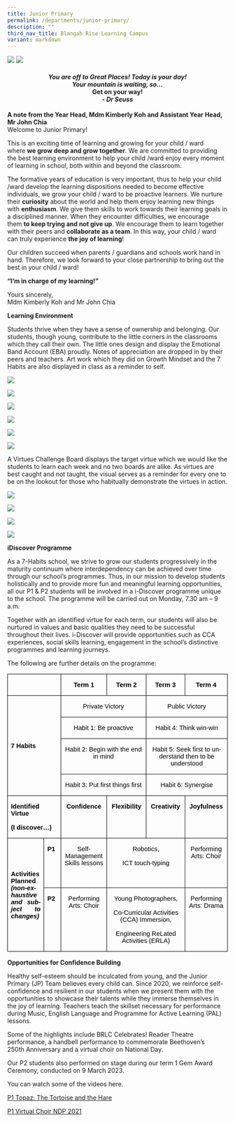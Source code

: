 ```yaml
---
title: Junior Primary
permalink: /departments/junior-primary/
description: ""
third_nav_title: Blangah Rise Learning Campus
variant: markdown
---
```

<img src="/images/Photo-1-5.jpg">
<img src="/images/John-_Kimberly_5477_2000x1384px_96dpi.jpg">
<h4 style="text-align: center;"><strong><em>You are off to Great Places! Today is your day!<br></em></strong><strong><em>Your mountain is waiting, so...<br></em></strong><strong>Get on your way!<br></strong><strong><em>- Dr Seuss</em></strong></h4>
<p><strong>A note from the Year Head, Mdm Kimberly Koh and Assistant Year Head, Mr John Chia<br></strong>Welcome to Junior Primary!</p>
<p>This is an exciting time of learning and growing for your child / ward where&nbsp;<strong>we grow deep and grow together</strong>.&nbsp;We are committed to providing the best learning environment to help your child /ward enjoy every moment of learning in school, both within and beyond the classroom.</p>
<p>The formative years of education is very important, thus to help your child /ward develop the learning dispositions needed to become effective individuals, we grow your child / ward to be proactive learners. We nurture their&nbsp;<strong>curiosity</strong>&nbsp;about the world and help them enjoy learning new things with&nbsp;<strong>enthusiasm</strong>. We give them skills to work towards their learning goals in a disciplined manner. When they encounter difficulties, we encourage them&nbsp;<strong>to keep trying and not give up</strong>. We encourage them to learn together with their peers and&nbsp;<strong>collaborate as a team</strong>. In this way, your child / ward can truly experience&nbsp;<strong>the joy of learning</strong>!</p>
<p>Our children succeed when parents / guardians and schools work hand in hand. Therefore, we look forward to your close partnership to bring out the best in your child / ward!</p>
<p><strong>“I’m in charge of my learning!”</strong></p>
<p>Yours sincerely,<br>Mdm Kimberly Koh and Mr John Chia</p>

**Learning Environment**

Students thrive when they have a sense of ownership and belonging. Our students, though young, contribute to the little corners in the classrooms which they call their own. The little ones design and display the Emotional Band Account (EBA) proudly. Notes of appreciation are dropped in by their peers and teachers. Art work which they did on Growth Mindset and the 7 Habits are also displayed in class as a reminder to self.

![](/images/2023%20Photos/habits_jp.JPEG)

![](/images/2023%20Photos/cr%201_jp.JPEG)

![](/images/2023%20Photos/gratitude_jp.JPEG)

![](/images/2023%20Photos/eba_jp.JPEG)

![](/images/2023%20Photos/cr%202_jp.JPEG)

![](/images/2023%20Photos/nb%201_jp.JPEG)

A Virtues Challenge Board displays the target virtue which we would like the students to learn each week and no two boards are alike. As virtues are best caught and not taught, the visual serves as a reminder for every one to be on the lookout for those who habitually demonstrate the virtues in action.

![](/images/2023%20Photos/vb%201_jp.JPEG)

![](/images/2023%20Photos/vb%203_jp.JPEG)

![](/images/2023%20Photos/vb%204_jp.JPEG)

![](/images/2023%20Photos/vb%202_jp.JPEG)

**iDiscover Programme**

As a 7-Habits school, we strive to grow our students progressively in the maturity continuum where interdependency can be achieved over time through our school’s programmes. Thus, in our mission to develop students holistically and to provide more fun and meaningful learning opportunities, all our P1 &amp; P2 students will be involved in a i-Discover programme unique to the school. The programme will be carried out on Monday, 7.30 am – 9 a.m.

Together with an identified virtue for each term, our students will also be nurtured in values and basic qualities they need to be successful throughout their lives. i-Discover will provide opportunities such as CCA experiences, social skills learning, engagement in the school’s distinctive programmes and learning journeys.

The following are further details on the programme:

<table class="MsoTableGrid" border="1" cellspacing="0" cellpadding="0" style="border-collapse:collapse;border:none;mso-border-alt:solid windowtext .5pt;
 mso-yfti-tbllook:1184;mso-padding-alt:0in 5.4pt 0in 5.4pt"><tbody><tr style="mso-yfti-irow:0;mso-yfti-firstrow:yes"><td width="141" colspan="2" valign="top" style="width:105.55pt;border:solid windowtext 1.0pt;
  mso-border-alt:solid windowtext .5pt;padding:0in 5.4pt 0in 5.4pt"><p class="MsoNoSpacing" style="text-align:justify;text-justify:inter-ideograph"><span lang="EN-SG" style="font-size:11.0pt;font-family:&quot;Arial&quot;,sans-serif;color:black;
  mso-themecolor:text1;mso-ansi-language:EN-SG">&nbsp;</span></p></td><td width="117" valign="top" style="width:88.0pt;border:solid windowtext 1.0pt;
  border-left:none;mso-border-left-alt:solid windowtext .5pt;mso-border-alt:
  solid windowtext .5pt;padding:0in 5.4pt 0in 5.4pt"><p class="MsoNoSpacing" align="center" style="text-align:center"><b><span lang="EN-SG" style="font-size:11.0pt;font-family:&quot;Arial&quot;,sans-serif;color:black;
  mso-themecolor:text1;mso-ansi-language:EN-SG">Term 1</span></b></p></td><td width="114" valign="top" style="width:85.3pt;border:solid windowtext 1.0pt;
  border-left:none;mso-border-left-alt:solid windowtext .5pt;mso-border-alt:
  solid windowtext .5pt;padding:0in 5.4pt 0in 5.4pt"><p class="MsoNoSpacing" align="center" style="text-align:center"><b><span lang="EN-SG" style="font-size:11.0pt;font-family:&quot;Arial&quot;,sans-serif;color:black;
  mso-themecolor:text1;mso-ansi-language:EN-SG">Term 2</span></b></p></td><td width="114" valign="top" style="width:85.4pt;border:solid windowtext 1.0pt;
  border-left:none;mso-border-left-alt:solid windowtext .5pt;mso-border-alt:
  solid windowtext .5pt;padding:0in 5.4pt 0in 5.4pt"><p class="MsoNoSpacing" align="center" style="text-align:center"><b><span lang="EN-SG" style="font-size:11.0pt;font-family:&quot;Arial&quot;,sans-serif;color:black;
  mso-themecolor:text1;mso-ansi-language:EN-SG">Term 3</span></b></p></td><td width="115" valign="top" style="width:86.55pt;border:solid windowtext 1.0pt;
  border-left:none;mso-border-left-alt:solid windowtext .5pt;mso-border-alt:
  solid windowtext .5pt;padding:0in 5.4pt 0in 5.4pt"><p class="MsoNoSpacing" align="center" style="text-align:center"><b><span lang="EN-SG" style="font-size:11.0pt;font-family:&quot;Arial&quot;,sans-serif;color:black;
  mso-themecolor:text1;mso-ansi-language:EN-SG">Term 4</span></b></p></td></tr><tr style="mso-yfti-irow:1"><td width="141" colspan="2" rowspan="4" style="width:105.55pt;border:solid windowtext 1.0pt;
  border-top:none;mso-border-top-alt:solid windowtext .5pt;mso-border-alt:solid windowtext .5pt;
  padding:0in 5.4pt 0in 5.4pt"><p class="MsoNoSpacing" style="text-align:justify;text-justify:inter-ideograph"><b><span lang="EN-SG" style="font-size:11.0pt;font-family:&quot;Arial&quot;,sans-serif;color:black;
  mso-themecolor:text1;mso-ansi-language:EN-SG">7 Habits</span></b></p></td><td width="231" colspan="2" valign="top" style="width:173.3pt;border-top:none;
  border-left:none;border-bottom:solid windowtext 1.0pt;border-right:solid windowtext 1.0pt;
  mso-border-top-alt:solid windowtext .5pt;mso-border-left-alt:solid windowtext .5pt;
  mso-border-alt:solid windowtext .5pt;padding:0in 5.4pt 0in 5.4pt"><p class="MsoNoSpacing" align="center" style="text-align:center"><span lang="EN-SG" style="font-size:11.0pt;font-family:&quot;Arial&quot;,sans-serif;color:black;
  mso-themecolor:text1;mso-ansi-language:EN-SG">Private Victory</span></p></td><td width="229" colspan="2" valign="top" style="width:171.95pt;border-top:none;
  border-left:none;border-bottom:solid windowtext 1.0pt;border-right:solid windowtext 1.0pt;
  mso-border-top-alt:solid windowtext .5pt;mso-border-left-alt:solid windowtext .5pt;
  mso-border-alt:solid windowtext .5pt;padding:0in 5.4pt 0in 5.4pt"><p class="MsoNoSpacing" align="center" style="text-align:center"><span lang="EN-SG" style="font-size:11.0pt;font-family:&quot;Arial&quot;,sans-serif;color:black;
  mso-themecolor:text1;mso-ansi-language:EN-SG">Public Victory</span></p></td></tr><tr style="mso-yfti-irow:2"><td width="231" colspan="2" valign="top" style="width:173.3pt;border-top:none;
  border-left:none;border-bottom:solid windowtext 1.0pt;border-right:solid windowtext 1.0pt;
  mso-border-top-alt:solid windowtext .5pt;mso-border-left-alt:solid windowtext .5pt;
  mso-border-alt:solid windowtext .5pt;padding:0in 5.4pt 0in 5.4pt"><p class="MsoNoSpacing" align="center" style="text-align:center"><span lang="EN-SG" style="font-size:11.0pt;font-family:&quot;Arial&quot;,sans-serif;color:black;
  mso-themecolor:text1;mso-ansi-language:EN-SG">Habit 1: Be proactive</span></p></td><td width="229" colspan="2" valign="top" style="width:171.95pt;border-top:none;
  border-left:none;border-bottom:solid windowtext 1.0pt;border-right:solid windowtext 1.0pt;
  mso-border-top-alt:solid windowtext .5pt;mso-border-left-alt:solid windowtext .5pt;
  mso-border-alt:solid windowtext .5pt;padding:0in 5.4pt 0in 5.4pt"><p class="MsoNoSpacing" align="center" style="text-align:center"><span lang="EN-SG" style="font-size:11.0pt;font-family:&quot;Arial&quot;,sans-serif;color:black;
  mso-themecolor:text1;mso-ansi-language:EN-SG">Habit 4: Think win-win</span></p></td></tr><tr style="mso-yfti-irow:3"><td width="231" colspan="2" valign="top" style="width:173.3pt;border-top:none;
  border-left:none;border-bottom:solid windowtext 1.0pt;border-right:solid windowtext 1.0pt;
  mso-border-top-alt:solid windowtext .5pt;mso-border-left-alt:solid windowtext .5pt;
  mso-border-alt:solid windowtext .5pt;padding:0in 5.4pt 0in 5.4pt"><p class="MsoNoSpacing" align="center" style="text-align:center"><span lang="EN-SG" style="font-size:11.0pt;font-family:&quot;Arial&quot;,sans-serif;color:black;
  mso-themecolor:text1;mso-ansi-language:EN-SG">Habit 2: Begin with the end in mind</span></p></td><td width="229" colspan="2" valign="top" style="width:171.95pt;border-top:none;
  border-left:none;border-bottom:solid windowtext 1.0pt;border-right:solid windowtext 1.0pt;
  mso-border-top-alt:solid windowtext .5pt;mso-border-left-alt:solid windowtext .5pt;
  mso-border-alt:solid windowtext .5pt;padding:0in 5.4pt 0in 5.4pt"><p class="MsoNoSpacing" align="center" style="text-align:center"><span lang="EN-SG" style="font-size:11.0pt;font-family:&quot;Arial&quot;,sans-serif;color:black;
  mso-themecolor:text1;mso-ansi-language:EN-SG">Habit 5: Seek first to understand then to be understood</span></p></td></tr><tr style="mso-yfti-irow:4"><td width="231" colspan="2" valign="top" style="width:173.3pt;border-top:none;
  border-left:none;border-bottom:solid windowtext 1.0pt;border-right:solid windowtext 1.0pt;
  mso-border-top-alt:solid windowtext .5pt;mso-border-left-alt:solid windowtext .5pt;
  mso-border-alt:solid windowtext .5pt;padding:0in 5.4pt 0in 5.4pt"><p class="MsoNoSpacing" align="center" style="text-align:center"><span lang="EN-SG" style="font-size:11.0pt;font-family:&quot;Arial&quot;,sans-serif;color:black;
  mso-themecolor:text1;mso-ansi-language:EN-SG">Habit 3: Put first things first</span></p></td><td width="229" colspan="2" valign="top" style="width:171.95pt;border-top:none;
  border-left:none;border-bottom:solid windowtext 1.0pt;border-right:solid windowtext 1.0pt;
  mso-border-top-alt:solid windowtext .5pt;mso-border-left-alt:solid windowtext .5pt;
  mso-border-alt:solid windowtext .5pt;padding:0in 5.4pt 0in 5.4pt"><p class="MsoNoSpacing" align="center" style="text-align:center"><span lang="EN-SG" style="font-size:11.0pt;font-family:&quot;Arial&quot;,sans-serif;color:black;
  mso-themecolor:text1;mso-ansi-language:EN-SG">Habit 6: Synergise</span></p></td></tr><tr style="mso-yfti-irow:5"><td width="141" colspan="2" valign="top" style="width:105.55pt;border:solid windowtext 1.0pt;
  border-top:none;mso-border-top-alt:solid windowtext .5pt;mso-border-alt:solid windowtext .5pt;
  padding:0in 5.4pt 0in 5.4pt"><p class="MsoNoSpacing" style="text-align:justify;text-justify:inter-ideograph"><b><span lang="EN-SG" style="font-size:11.0pt;font-family:&quot;Arial&quot;,sans-serif;color:black;
  mso-themecolor:text1;mso-ansi-language:EN-SG">Identified Virtue</span></b></p><p class="MsoNoSpacing" style="text-align:justify;text-justify:inter-ideograph"><b><span lang="EN-SG" style="font-size:11.0pt;font-family:&quot;Arial&quot;,sans-serif;color:black;
  mso-themecolor:text1;mso-ansi-language:EN-SG">(I discover…)</span></b></p></td><td width="117" valign="top" style="width:88.0pt;border-top:none;border-left:
  none;border-bottom:solid windowtext 1.0pt;border-right:solid windowtext 1.0pt;
  mso-border-top-alt:solid windowtext .5pt;mso-border-left-alt:solid windowtext .5pt;
  mso-border-alt:solid windowtext .5pt;padding:0in 5.4pt 0in 5.4pt"><p class="MsoNoSpacing" align="center" style="text-align:center"><b><span lang="EN-SG" style="font-size:11.0pt;font-family:&quot;Arial&quot;,sans-serif;color:black;
  mso-themecolor:text1;mso-ansi-language:EN-SG">Confidence</span></b></p></td><td width="114" valign="top" style="width:85.3pt;border-top:none;border-left:
  none;border-bottom:solid windowtext 1.0pt;border-right:solid windowtext 1.0pt;
  mso-border-top-alt:solid windowtext .5pt;mso-border-left-alt:solid windowtext .5pt;
  mso-border-alt:solid windowtext .5pt;padding:0in 5.4pt 0in 5.4pt"><p class="MsoNoSpacing" align="center" style="text-align:center"><b><span lang="EN-SG" style="font-size:11.0pt;font-family:&quot;Arial&quot;,sans-serif;color:black;
  mso-themecolor:text1;mso-ansi-language:EN-SG">Flexibility</span></b></p></td><td width="114" valign="top" style="width:85.4pt;border-top:none;border-left:
  none;border-bottom:solid windowtext 1.0pt;border-right:solid windowtext 1.0pt;
  mso-border-top-alt:solid windowtext .5pt;mso-border-left-alt:solid windowtext .5pt;
  mso-border-alt:solid windowtext .5pt;padding:0in 5.4pt 0in 5.4pt"><p class="MsoNoSpacing" align="center" style="text-align:center"><b><span lang="EN-SG" style="font-size:11.0pt;font-family:&quot;Arial&quot;,sans-serif;color:black;
  mso-themecolor:text1;mso-ansi-language:EN-SG">Creativity</span></b></p></td><td width="115" valign="top" style="width:86.55pt;border-top:none;border-left:
  none;border-bottom:solid windowtext 1.0pt;border-right:solid windowtext 1.0pt;
  mso-border-top-alt:solid windowtext .5pt;mso-border-left-alt:solid windowtext .5pt;
  mso-border-alt:solid windowtext .5pt;padding:0in 5.4pt 0in 5.4pt"><p class="MsoNoSpacing" align="center" style="text-align:center"><b><span lang="EN-SG" style="font-size:11.0pt;font-family:&quot;Arial&quot;,sans-serif;color:black;
  mso-themecolor:text1;mso-ansi-language:EN-SG">Joyfulness</span></b></p></td></tr><tr style="mso-yfti-irow:6"><td width="85" rowspan="2" style="width:63.45pt;border:solid windowtext 1.0pt;
  border-top:none;mso-border-top-alt:solid windowtext .5pt;mso-border-alt:solid windowtext .5pt;
  padding:0in 5.4pt 0in 5.4pt"><p class="MsoNoSpacing" style="text-align:justify;text-justify:inter-ideograph"><b><span lang="EN-SG" style="font-size:11.0pt;font-family:&quot;Arial&quot;,sans-serif;color:black;
  mso-themecolor:text1;mso-ansi-language:EN-SG">Activities Planned <i>(non-exhaustive and subject to changes)</i></span></b></p></td><td width="56" valign="top" style="width:42.1pt;border-top:none;border-left:none;
  border-bottom:solid windowtext 1.0pt;border-right:solid windowtext 1.0pt;
  mso-border-top-alt:solid windowtext .5pt;mso-border-left-alt:solid windowtext .5pt;
  mso-border-alt:solid windowtext .5pt;padding:0in 5.4pt 0in 5.4pt"><p class="MsoNoSpacing" style="text-align:justify;text-justify:inter-ideograph"><b><span lang="EN-SG" style="font-size:11.0pt;font-family:&quot;Arial&quot;,sans-serif;color:black;
  mso-themecolor:text1;mso-ansi-language:EN-SG">P1</span></b></p></td><td width="117" valign="top" style="width:88.0pt;border-top:none;border-left:
  none;border-bottom:solid windowtext 1.0pt;border-right:solid windowtext 1.0pt;
  mso-border-top-alt:solid windowtext .5pt;mso-border-left-alt:solid windowtext .5pt;
  mso-border-alt:solid windowtext .5pt;padding:0in 5.4pt 0in 5.4pt"><p class="MsoNoSpacing" align="center" style="text-align:center"><span lang="EN-SG" style="font-size:11.0pt;font-family:&quot;Arial&quot;,sans-serif;color:black;
  mso-themecolor:text1;mso-ansi-language:EN-SG">Self-Management Skills lessons</span></p></td><td width="228" colspan="2" valign="top" style="width:170.7pt;border-top:none;
  border-left:none;border-bottom:solid windowtext 1.0pt;border-right:solid windowtext 1.0pt;
  mso-border-top-alt:solid windowtext .5pt;mso-border-left-alt:solid windowtext .5pt;
  mso-border-alt:solid windowtext .5pt;padding:0in 5.4pt 0in 5.4pt"><p class="MsoNoSpacing" align="center" style="text-align:center"><span lang="EN-SG" style="font-size:11.0pt;font-family:&quot;Arial&quot;,sans-serif;color:black;
  mso-themecolor:text1;mso-ansi-language:EN-SG">Robotics,</span></p><p class="MsoNoSpacing" align="center" style="text-align:center"><span lang="EN-SG" style="font-size:11.0pt;font-family:&quot;Arial&quot;,sans-serif;color:black;
  mso-themecolor:text1;mso-ansi-language:EN-SG">ICT touch-typing</span></p><p class="MsoNoSpacing" align="center" style="text-align:center"><span lang="EN-SG" style="font-size:11.0pt;font-family:&quot;Arial&quot;,sans-serif;color:black;
  mso-themecolor:text1;mso-ansi-language:EN-SG">&nbsp;</span></p></td><td width="115" valign="top" style="width:86.55pt;border-top:none;border-left:
  none;border-bottom:solid windowtext 1.0pt;border-right:solid windowtext 1.0pt;
  mso-border-top-alt:solid windowtext .5pt;mso-border-left-alt:solid windowtext .5pt;
  mso-border-alt:solid windowtext .5pt;padding:0in 5.4pt 0in 5.4pt"><p class="MsoNoSpacing" align="center" style="text-align:center"><span lang="EN-SG" style="font-size:11.0pt;font-family:&quot;Arial&quot;,sans-serif;color:black;
  mso-themecolor:text1;mso-ansi-language:EN-SG">Performing Arts: Choir</span></p></td></tr><tr style="mso-yfti-irow:7;mso-yfti-lastrow:yes"><td width="56" valign="top" style="width:42.1pt;border-top:none;border-left:none;
  border-bottom:solid windowtext 1.0pt;border-right:solid windowtext 1.0pt;
  mso-border-top-alt:solid windowtext .5pt;mso-border-left-alt:solid windowtext .5pt;
  mso-border-alt:solid windowtext .5pt;padding:0in 5.4pt 0in 5.4pt"><p class="MsoNoSpacing" style="text-align:justify;text-justify:inter-ideograph"><b><span lang="EN-SG" style="font-size:11.0pt;font-family:&quot;Arial&quot;,sans-serif;color:black;
  mso-themecolor:text1;mso-ansi-language:EN-SG">P2</span></b></p></td><td width="117" valign="top" style="width:88.0pt;border-top:none;border-left:
  none;border-bottom:solid windowtext 1.0pt;border-right:solid windowtext 1.0pt;
  mso-border-top-alt:solid windowtext .5pt;mso-border-left-alt:solid windowtext .5pt;
  mso-border-alt:solid windowtext .5pt;padding:0in 5.4pt 0in 5.4pt"><p class="MsoNoSpacing" align="center" style="text-align:center"><span lang="EN-SG" style="font-size:11.0pt;font-family:&quot;Arial&quot;,sans-serif;color:black;
  mso-themecolor:text1;mso-ansi-language:EN-SG">Performing Arts: Choir</span></p></td><td width="228" colspan="2" valign="top" style="width:170.7pt;border-top:none;
  border-left:none;border-bottom:solid windowtext 1.0pt;border-right:solid windowtext 1.0pt;
  mso-border-top-alt:solid windowtext .5pt;mso-border-left-alt:solid windowtext .5pt;
  mso-border-alt:solid windowtext .5pt;padding:0in 5.4pt 0in 5.4pt"><p class="MsoNoSpacing" align="center" style="text-align:center"><span lang="EN-SG" style="font-size:11.0pt;font-family:&quot;Arial&quot;,sans-serif;color:black;
  mso-themecolor:text1;mso-ansi-language:EN-SG">Young Photographers,</span></p><p class="MsoNoSpacing" align="center" style="text-align:center"><span lang="EN-SG" style="font-size:11.0pt;font-family:&quot;Arial&quot;,sans-serif;color:black;
  mso-themecolor:text1;mso-ansi-language:EN-SG">Co-Curricular Activities (CCA) Immersion,</span></p><p class="MsoNoSpacing" align="center" style="text-align:center"><span lang="EN-SG" style="font-size:11.0pt;font-family:&quot;Arial&quot;,sans-serif;color:black;
  mso-themecolor:text1;mso-ansi-language:EN-SG">Engineering ReLated Activities (ERLA)</span></p></td><td width="115" valign="top" style="width:86.55pt;border-top:none;border-left:
  none;border-bottom:solid windowtext 1.0pt;border-right:solid windowtext 1.0pt;
  mso-border-top-alt:solid windowtext .5pt;mso-border-left-alt:solid windowtext .5pt;
  mso-border-alt:solid windowtext .5pt;padding:0in 5.4pt 0in 5.4pt"><p class="MsoNoSpacing" align="center" style="text-align:center"><span lang="EN-SG" style="font-size:11.0pt;font-family:&quot;Arial&quot;,sans-serif;color:black;
  mso-themecolor:text1;mso-ansi-language:EN-SG">Performing Arts: Drama</span></p></td></tr></tbody></table>

**Opportunities for Confidence Building**

Healthy self-esteem should be inculcated from young, and the Junior Primary (JP) Team believes every child can. Since 2020, we reinforce self-confidence and resilient in our students when we present them with the opportunities to showcase their talents while they immerse themselves in the joy of learning. Teachers teach the skillset necessary for performance during Music, English Language and Programme for Active Learning (PAL) lessons.

Some of the highlights include BRLC Celebrates! Reader Theatre performance, a handbell performance to commemorate Beethoven’s 250th&nbsp;Anniversary and a virtual choir on National Day.

Our P2 students also performed on stage during our term 1 Gem Award Ceremony, conducted on 9 March 2023.

You can watch some of the videos here.

[P1 Topaz: The Tortoise and the Hare](https://youtu.be/o4rFW3apjVM)

[P1 Virtual Choir NDP 2021](https://youtu.be/1eIbSl5auqo)